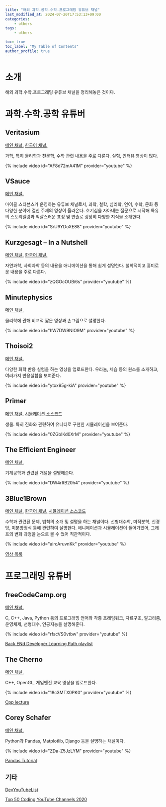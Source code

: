 ```yaml
---
title: "해외 과학.공학.수학.프로그래밍 유튜브 채널"
last_modified_at: 2024-07-20T17:53:13+09:00
categories:
    - others
tags:
    - others

toc: true
toc_label: "My Table of Contents"
author_profile: true
---
```

# 소개
해외 과학.수학.프로그래밍 유튜브 채널을 정리해놓은 것이다.

# 과학.수학.공학 유튜버
## Veritasium
[메인 채널.](https://www.youtube.com/@veritasium) [한국어 채널.](https://www.youtube.com/@veritasium_kor)

과학, 특히 물리학과 천문학, 수학 관련 내용을 주로 다룬다. 실험, 인터뷰 영상이 많다.

{% include video id="AF8d72mA41M" provider="youtube" %}

## VSauce
[메인 채널.](https://www.youtube.com/@Vsauce)

마이클 스티븐스가 운영하는 유튜브 채널로서, 과학, 철학, 심리학, 언어, 수학, 문화 등 다양한 분야에 걸친 주제의 영상이 올라온다. 호기심을 자아내는 질문으로 시작해 특유의 스토리텔링과 익살스러운 표정 및 연출로 굉장히 다양한 지식을 소개한다.

{% include video id="SrU9YDoXE88" provider="youtube" %}

## Kurzgesagt – In a Nutshell
[메인 채널.](https://www.youtube.com/@Kurzgesagt) [한국어 채널.](https://youtube.com/@kurzgesagt_kr)

자연과학, 사회과학 등의 내용을 애니메이션을 통해 쉽게 설명한다. 철학적이고 흥미로운 내용을 주로 다룬다.

{% include video id="zQGOcOUBi6s" provider="youtube" %}

## Minutephysics
[메인 채널.](https://www.youtube.com/@MinutePhysics)

물리학에 관해 비교적 짧은 영상과 손그림으로 설명한다.

{% include video id="hW7DW9NIO9M" provider="youtube" %}

## Thoisoi2
[메인 채널.](https://www.youtube.com/@Thoisoi2)

다양한 화학 반응 실험을 하는 영상을 업로드한다. 우라늄, 세슘 등의 원소를 소개하고, 여러가지 반응실험을 보여준다.

{% include video id="ytxx95g-kiA" provider="youtube" %}

## Primer
[메인 채널.](https://www.youtube.com/@PrimerBlobs) [시뮬레이션 소스코드](https://github.com/Primer-Learning)

생물. 특히 진화와 관련하여 유니티로 구현한 시뮬레이션을 보여준다.

{% include video id="0ZGbIKd0XrM" provider="youtube" %}

## The Efficient Engineer
[메인 채널.](https://www.youtube.com/@TheEfficientEngineer)

기계공학과 관련된 개념을 설명해준다.

{% include video id="DW4rItB20h4" provider="youtube" %}

## 3Blue1Brown
[메인 채널.](https://youtube.com/@3blue1brown) [한국어 채널.](https://www.youtube.com/@3blue1brownKR) [시뮬레이션 소스코드](https://github.com/3b1b)

수학과 관련된 문제, 법칙의 소개 및 설명을 하는 채널이다. 선형대수학, 미적분학, 신경망, 미분방정식 등에 관련하여 설명한다. 애니메이션과 시뮬레이션이 들어가있어, 그래프의 변화 과정을 눈으로 볼 수 었어 직관적이다.

{% include video id="aircAruvnKk" provider="youtube" %}

[영상 목록](https://namu.wiki/w/3Blue1Brown#s-3)


# 프로그래밍 유튜버

## freeCodeCamp.org
[메인 채널.](https://www.youtube.com/@freecodecamp)

C, C++, Java, Python 등의 프로그래밍 언어와 각종 프레임워크, 자료구조, 알고리즘, 운영체제, 선형대수, 인공지능을 설명해준다.

{% include video id="rfscVS0vtbw" provider="youtube" %}

[Back ENd Developer Learning Path playlist](https://youtube.com/playlist?list=PLWKjhJtqVAbn21gs5UnLhCQ82f923WCgM)

## The Cherno
[메인 채널.](https://www.youtube.com/@TheCherno)

C++, OpenGL, 게임엔진 교육 영상을 업로드한다.

{% include video id="18c3MTX0PK0" provider="youtube" %}

[Cpp lecture](https://youtube.com/playlist?list=PLlrATfBNZ98dudnM48yfGUldqGD0S4FFb&si=jJ0nCJt9Zj-AI1fr)

## Corey Schafer
[메인 채널.](https://www.youtube.com/@coreyms)

Python과 Pandas, Matplotlib, Django 등을 설명하는 채널이다.

{% include video id="ZDa-Z5JzLYM" provider="youtube" %}

[Pandas Tutorial](https://youtube.com/playlist?list=PL-osiE80TeTsWmV9i9c58mdDCSskIFdDS)

## 기타
[DevYouTubeList](https://github.com/ErikCH/DevYouTubeList)

[Top 50 Coding YouTube Channels 2020](https://careerkarma.com/blog/top-coding-youtube-channels-2020/)

